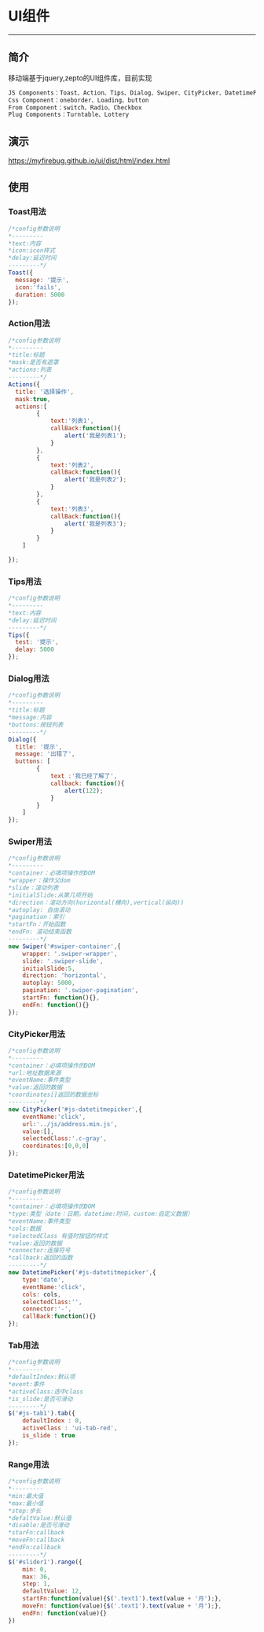 <h1>UI组件</h1>
<hr>
<h2>简介</h2>
<p>移动端基于jquery,zepto的UI组件库，目前实现</p>

```javascript
JS Components：Toast、Action、Tips、Dialog、Swiper、CityPicker、DatetimePicker、Tab、Range
Css Component：oneborder、Loading、button
From Component：switch、Radio、Checkbox
Plug Components：Turntable、Lottery
```
<h2>演示</h2>
<p><a href="https://myfirebug.github.io/ui/dist/html/index.html">https://myfirebug.github.io/ui/dist/html/index.html</a></p>
<h2>使用</h2>
<h3>Toast用法</h3>

```javascript
/*config参数说明
*---------
*text:内容  
*icon:icon样式 
*delay:延迟时间 
---------*/
Toast({
  message: '提示',
  icon:'fails',
  duration: 5000
});
```
<h3>Action用法</h3>

```javascript
/*config参数说明
*---------
*title:标题
*mask:是否有遮罩
*actions:列表
---------*/
Actions({
  title: '选择操作',
  mask:true,
  actions:[
		{
			text:'列表1',
			callBack:function(){
				alert('我是列表1');
			}
		},
		{
			text:'列表2',
			callBack:function(){
				alert('我是列表2');
			}
		},
		{
			text:'列表3',
			callBack:function(){
				alert('我是列表3');
			}
		}
	]

});
```
<h3>Tips用法</h3>

```javascript
/*config参数说明
*---------
*text:内容  
*delay:延迟时间  
---------*/
Tips({
  test: '提示',
  delay: 5000
});
```
<h3>Dialog用法</h3>

```javascript
/*config参数说明
*---------
*title:标题
*message:内容
*buttons:按钮列表
---------*/
Dialog({
  title: '提示',
  message: '出错了',
  buttons: [
		{
			text :'我已经了解了',
			callback: function(){
				alert(122);
			}
		}
	]
});
```
<h3>Swiper用法</h3>

```javascript
/*config参数说明
*---------
*container：必填项操作的DOM
*wrapper：操作父dom
*slide：滚动列表
*initialSlide:从第几项开始
*direction：滚动方向(horizontal(横向),vertical(纵向))
*autoplay: 自由滚动
*pagination：索引
*startFn：开始函数
*endFn: 滚动结束函数
---------*/
new Swiper('#swiper-container',{
	wrapper: '.swiper-wrapper',
	slide: '.swiper-slide',
	initialSlide:5,
	direction: 'horizontal',
	autoplay: 5000,
	pagination: '.swiper-pagination',
	startFn: function(){},
	endFn: function(){}
});
```
<h3>CityPicker用法</h3>

```javascript
/*config参数说明
*---------
*container：必填项操作的DOM
*url:地址数据来源
*eventName:事件类型
*value:返回的数据
*coordinates[]返回的数据坐标
---------*/
new CityPicker('#js-datetitmepicker',{
	eventName:'click',
	url:'../js/address.min.js',
	value:[],
	selectedClass:'.c-gray',
	coordinates:[0,0,0]
});
```
<h3>DatetimePicker用法</h3>

```javascript
/*config参数说明
*---------
*container：必填项操作的DOM
*type:类型（date：日期，datetime:时间，custom:自定义数据）
*eventName:事件类型
*cols:数据
*selectedClass 有值时按钮的样式
*value:返回的数据
*connector:连接符号
*callback:返回的函数
---------*/
new DatetimePicker('#js-datetitmepicker',{
	type:'date',
	eventName:'click',
	cols: cols,
	selectedClass:'',
	connector:'-',
	callBack:function(){}
});
```

<h3>Tab用法</h3>

```javascript
/*config参数说明
*---------
*defaultIndex:默认项  
*event:事件  
*activeClass:选中class  
*is_slide:是否可滑动  
---------*/
$('#js-tab1').tab({
	defaultIndex : 0,
	activeClass : 'ui-tab-red',
	is_slide : true
});
```

<h3>Range用法</h3>

```javascript
/*config参数说明
*---------
*min:最大值 
*max:最小值 
*step:步长
*defaltValue:默认值 
*disable:是否可滑动
*starFn:callback
*moveFn:callback
*endFn:callback 
---------*/
$('#slider1').range({
	min: 0,
	max: 36,
	step: 1,
	defaultValue: 12,
	startFn:function(value){$('.text1').text(value + '月');},
	moveFn: function(value){$('.text1').text(value + '月');},
	endFn: function(value){}
})
```


